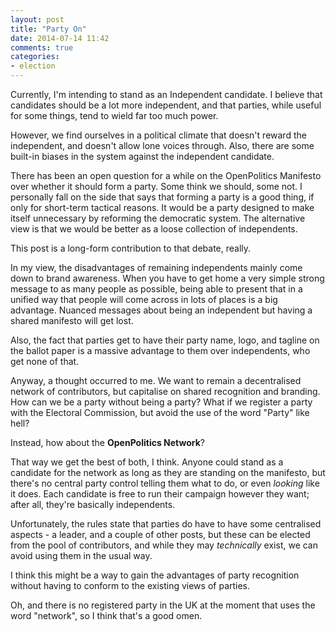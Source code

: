 ```yaml
---
layout: post
title: "Party On"
date: 2014-07-14 11:42
comments: true
categories:
- election
---
```

Currently, I'm intending to stand as an Independent candidate. I believe that candidates should be a lot more independent, and that parties, while useful for some things, tend to wield far too much power.

However, we find ourselves in a political climate that doesn't reward the independent, and doesn't allow lone voices through. Also, there are some built-in biases in the system against the independent candidate.

There has been an open question for a while on the OpenPolitics Manifesto over whether it should form a party. Some think we should, some not. I personally fall on the side that says that forming a party is a good thing, if only for short-term tactical reasons. It would be a party designed to make itself unnecessary by reforming the democratic system. The alternative view is that we would be better as a loose collection of independents.

This post is a long-form contribution to that debate, really.

In my view, the disadvantages of remaining independents mainly come down to brand awareness. When you have to get home a very simple strong message to as many people as possible, being able to present that in a unified way that people will come across in lots of places is a big advantage. Nuanced messages about being an independent but having a shared manifesto will get lost.

Also, the fact that parties get to have their party name, logo, and tagline on the ballot paper is a massive advantage to them over independents, who get none of that.

Anyway, a thought occurred to me. We want to remain a decentralised network of contributors, but capitalise on shared recognition and branding. How can we be a party without being a party? What if we register a party with the Electoral Commission, but avoid the use of the word "Party" like hell?

Instead, how about the **OpenPolitics Network**?

That way we get the best of both, I think. Anyone could stand as a candidate for the network as long as they are standing on the manifesto, but there's no central party control telling them what to do, or even *looking* like it does. Each candidate is free to run their campaign however they want; after all, they're basically independents.

Unfortunately, the rules state that parties do have to have some centralised aspects - a leader, and a couple of other posts, but these can be elected from the pool of contributors, and while they may *technically* exist, we can avoid using them in the usual way.

I think this might be a way to gain the advantages of party recognition without having to conform to the existing views of parties.

Oh, and there is no registered party in the UK at the moment that uses the word "network", so I think that's a good omen.
